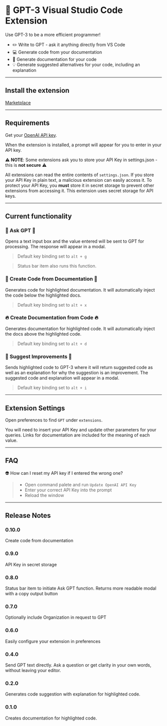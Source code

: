 # 🤖 GPT-3 Visual Studio Code Extension
Use GPT-3 to be a more efficient programmer!

- ✏️ Write to GPT - ask it anything directly from VS Code
- 💻 Generate code from your documentation
- 📖 Generate documentation for your code
- 💡 Generate suggested alternatives for your code, including an explanation

---

## Install the extension

[Marketplace](https://marketplace.visualstudio.com/items?itemName=Arrendy.gpt3-vscode-extension)

---
## Requirements
Get your [OpenAI API key](https://beta.openai.com/signup).

When the extension is installed, a prompt will appear for you to enter in your API key.

⚠️ **NOTE**: Some extensions ask you to store your API Key in settings.json - this is **not secure** ⚠️

All extensions can read the entire contents of `settings.json`. If you store your API Key in plain text, a malicious extension can easily access it. To protect your API Key, you **must** store it in secret storage to prevent other extensions from accessing it. This extension uses secret storage for API keys.

--- 

## Current functionality
### 🦄 Ask GPT 🦄
Opens a text input box and the value entered will be sent to GPT for processing. The response will appear in a modal.

> Default key binding set to `alt + g`

> Status bar item also runs this function.

### 🎉 Create Code from Documentation 🎉
Generates code for highlighted documentation. It will automatically inject the code below the highlighted docs.

> Default key binding set to `alt + x`

### 🔥 Create Documentation from Code 🔥
Generates documentation for highlighted code. It will automatically inject the docs above the highlighted code.

> Default key binding set to `alt + d`

### 💯 Suggest Improvements 💯
Sends highlighted code to GPT-3 where it will return suggested code as well as an explanation for why the suggestion is an improvement. The suggested code and explanation will appear in a modal.

> Default key binding set to `alt + i`

---
## Extension Settings
Open preferences to find `GPT` under `extensions`. 

You will need to insert your API Key and update other parameters for your queries. Links for documentation are included for the meaning of each value.

---

## FAQ
👽 How can I reset my API key if I entered the wrong one?

> - Open command palete and run `Update OpenAI API Key`
> - Enter your correct API Key into the prompt 
> - Reload the window
---

## Release Notes

### 0.10.0
Create code from documentation

### 0.9.0
API Key in secret storage

### 0.8.0
Status bar item to initiate Ask GPT function. Returns more readable modal with a copy output button

### 0.7.0
Optionally include Organization in request to GPT

### 0.6.0
Easily configure your extension in preferences

### 0.4.0
Send GPT text directly. Ask a question or get clarity in your own words, without leaving your editor.

### 0.2.0
Generates code suggestion with explanation for highlighted code.

### 0.1.0
Creates documentation for highlighted code.
